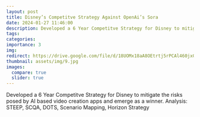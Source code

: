 ```yaml
---
layout: post
title: Disney’s Competitve Strategy Against OpenAi’s Sora
date: 2024-01-27 11:46:00
description: Developed a 6 Year Competitve Strategy for Disney to mitigate the risks posed by AI based video creation apps and emerge as a winner. Analysis - STEEP, SCQA, DOTS, Scenario Mapping, Horizon Strategy
tags:
categories:
importance: 3
img:
redirect: https://drive.google.com/file/d/18UOMx18aA8OEtrtj5rPCAl460jxGbbdp/view?usp=share_link
thumbnail: assets/img/9.jpg
images:
  compare: true
  slider: true
---
```


Developed a 6 Year Competitve Strategy for Disney to mitigate the risks posed by AI based video creation apps and emerge as a winner. Analysis: STEEP, SCQA, DOTS, Scenario Mapping, Horizon Strategy

</swiper-container>
